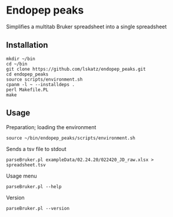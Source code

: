 # Endopep peaks

Simplifies a multitab Bruker spreadsheet into a single spreadsheet

## Installation

    mkdir ~/bin
    cd ~/bin
    git clone https://github.com/lskatz/endopep_peaks.git
    cd endopep_peaks
    source scripts/environment.sh
    cpanm -l ~ --installdeps .
    perl Makefile.PL
    make

## Usage

Preparation; loading the environment

    source ~/bin/endopep_peaks/scripts/environment.sh

Sends a tsv file to stdout

    parseBruker.pl exampleData/02.24.20/022420_JD_raw.xlsx > spreadsheet.tsv

Usage menu

    parseBruker.pl --help

Version
    
    parseBruker.pl --version

